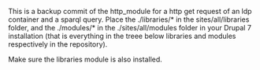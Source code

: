 This is a backup commit of the http_module for  a http get request of an ldp container and a sparql query.
Place the ./libraries/* in the sites/all/libraries folder, and the ./modules/* in the ./sites/all/modules folder in your Drupal 7 installation (that is everything in the treee below libraries and modules respectively in the repository).

Make sure the libraries module is also installed.

 
